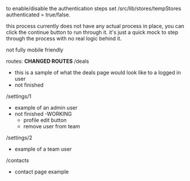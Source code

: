 to enable/disable the authentication steps set /src/lib/stores/tempStores authenticated = true/false.

this process currently does not have any actual process in place, you can click the continue button to run through it. it's just a quick mock to step through the process with no real logic behind it.

not fully mobile friendly

routes:
**CHANGED ROUTES**
/deals

- this is a sample of what the deals page would look like to a logged in user
- not finished

/settings/1

- example of an admin user
- not finished
  -WORKING
  - profile edit button
  - remove user from team

/settings/2

- example of a team user

/contacts

- contact page example
